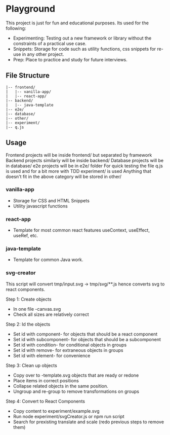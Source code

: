 # Playground
This project is just for fun and educational purposes.  Its used for the following:
- Experimenting: Testing out a new framework or library without the constraints of a practical use case. 
- Snippets: Storage for code such as utility functions, css snippets for re-use in any other project. 
- Prep: Place to practice and study for future interviews.

## File Structure
```
|-- frontend/
|   |-- vanilla-app/
|   |-- react-app/
|-- backend/
|   |-- java-template
|-- e2e/
|-- database/
|-- other/
|-- experiment/
|-- q.js
```

## Usage
Frontend projects will be inside frontend/ but separated by framework
Backend projects similariy will be inside backend/
Database projects will be in database/
e2e projects will be in e2e/ folder
For quick testing the file q.js is used and for a bit more with TDD experiment/ is used
Anything that doesn't fit in the above category will be stored in other/

### vanilla-app
- Storage for CSS and HTML Snippets
- Utility javascript functions

### react-app
- Template for most common react features useContext, useEffect, useRef, etc.

### java-template
- Template for common Java work.

### svg-creator
This script will convert tmp/input.svg -> tmp/svg/**.js hence converts svg to react components. 

Step 1: Create objects
- In one file <name>-canvas.svg
- Check all sizes are relatively correct

Step 2: Id the objects
- Set id with component-<name> for objects that should be a react component
- Set id with subcomponent-<name> for objects that should be a subcomponent
- Set id with condition-<name> for conditional objects in groups
- Set id with remove-<name> for extraneous objects in groups
- Set id with element-<name> for convenience

Step 3: Clean up objects
- Copy over to <name>-template.svg objects that are ready or redone
- Place items in correct positions
- Collapse related objects in the same position.
- Ungroup and re-group to remove transformations on groups

Step 4: Convert to React Components
- Copy content to experiment/example.svg
- Run node experiment/svgCreator.js or npm run script
- Search for prexisting translate and scale (redo previous steps to remove them)
